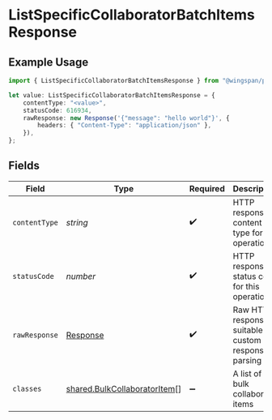 # ListSpecificCollaboratorBatchItemsResponse

## Example Usage

```typescript
import { ListSpecificCollaboratorBatchItemsResponse } from "@wingspan/payments/sdk/models/operations";

let value: ListSpecificCollaboratorBatchItemsResponse = {
    contentType: "<value>",
    statusCode: 616934,
    rawResponse: new Response('{"message": "hello world"}', {
        headers: { "Content-Type": "application/json" },
    }),
};
```

## Fields

| Field                                                                               | Type                                                                                | Required                                                                            | Description                                                                         |
| ----------------------------------------------------------------------------------- | ----------------------------------------------------------------------------------- | ----------------------------------------------------------------------------------- | ----------------------------------------------------------------------------------- |
| `contentType`                                                                       | *string*                                                                            | :heavy_check_mark:                                                                  | HTTP response content type for this operation                                       |
| `statusCode`                                                                        | *number*                                                                            | :heavy_check_mark:                                                                  | HTTP response status code for this operation                                        |
| `rawResponse`                                                                       | [Response](https://developer.mozilla.org/en-US/docs/Web/API/Response)               | :heavy_check_mark:                                                                  | Raw HTTP response; suitable for custom response parsing                             |
| `classes`                                                                           | [shared.BulkCollaboratorItem](../../../sdk/models/shared/bulkcollaboratoritem.md)[] | :heavy_minus_sign:                                                                  | A list of bulk collaborator items                                                   |